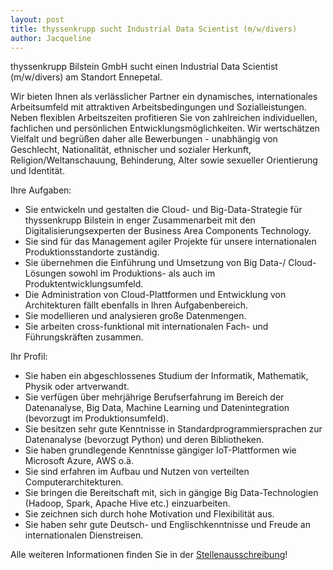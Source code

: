 ```yaml
---
layout: post
title: thyssenkrupp sucht Industrial Data Scientist (m/w/divers)
author: Jacqueline
---
```


thyssenkrupp Bilstein GmbH sucht einen Industrial Data Scientist (m/w/divers) am Standort Ennepetal.

Wir bieten Ihnen als verlässlicher Partner ein dynamisches, internationales Arbeitsumfeld mit attraktiven Arbeitsbedingungen und Sozialleistungen. Neben flexiblen Arbeitszeiten profitieren Sie von zahlreichen individuellen, fachlichen und persönlichen Entwicklungsmöglichkeiten. Wir wertschätzen Vielfalt und begrüßen daher alle Bewerbungen - unabhängig von Geschlecht, Nationalität, ethnischer und sozialer Herkunft, Religion/Weltanschauung, Behinderung, Alter sowie sexueller Orientierung und Identität.

Ihre Aufgaben:

* Sie entwickeln und gestalten die Cloud- und Big-Data-Strategie für thyssenkrupp  Bilstein in enger Zusammenarbeit mit den Digitalisierungsexperten der Business Area Components Technology.
* Sie sind für das Management agiler Projekte für unsere internationalen Produktionsstandorte zuständig.
* Sie übernehmen die Einführung und Umsetzung von Big Data-/ Cloud-Lösungen sowohl im Produktions- als auch im Produktentwicklungsumfeld.
* Die Administration von Cloud-Plattformen und Entwicklung von Architekturen fällt ebenfalls in Ihren Aufgabenbereich.
* Sie modellieren und analysieren große Datenmengen.
* Sie arbeiten cross-funktional mit internationalen Fach- und Führungskräften zusammen.


Ihr Profil:

* Sie haben ein abgeschlossenes Studium der Informatik, Mathematik, Physik oder artverwandt.
* Sie verfügen über mehrjährige Berufserfahrung im Bereich der Datenanalyse, Big Data, Machine Learning und Datenintegration (bevorzugt im Produktionsumfeld).
* Sie besitzen sehr gute Kenntnisse in Standardprogrammiersprachen zur Datenanalyse (bevorzugt Python) und deren Bibliotheken.
* Sie haben grundlegende Kenntnisse gängiger IoT-Plattformen wie Microsoft Azure, AWS o.ä.
* Sie sind erfahren im Aufbau und Nutzen von verteilten Computerarchitekturen.
* Sie bringen die Bereitschaft mit, sich in gängige Big Data-Technologien (Hadoop, Spark, Apache Hive etc.) einzuarbeiten.
* Sie zeichnen sich durch hohe Motivation und Flexibilität aus.
* Sie haben sehr gute Deutsch- und Englischkenntnisse und Freude an internationalen Dienstreisen.



Alle weiteren Informationen finden Sie in der [Stellenausschreibung](https://karriere.thyssenkrupp.com/en/jobs/industrial-data-scientist-m-w-divers-395501.html)!
